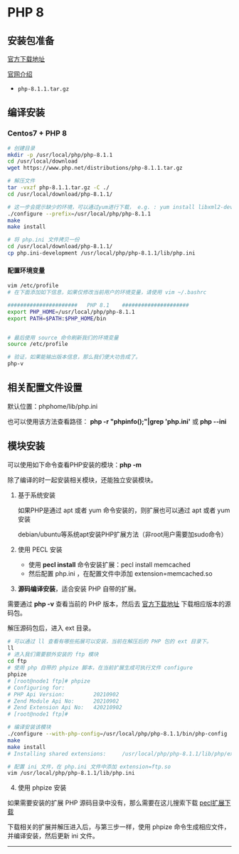 # PHP 8



## 安装包准备



[官方下载地址][官方下载地址]  

[官网介绍][官网介绍]

-   `php-8.1.1.tar.gz`

## 编译安装

### Centos7 + **PHP 8**

```sh
# 创建目录
mkdir -p /usr/local/php/php-8.1.1
cd /usr/local/download
wget https://www.php.net/distributions/php-8.1.1.tar.gz

# 解压文件
tar -vxzf php-8.1.1.tar.gz -C ./
cd /usr/local/download/php-8.1.1/

# 这一步会提示缺少的环境，可以通过yum进行下载， e.g. : yum install libxml2-devel sqlite-devel
./configure --prefix=/usr/local/php/php-8.1.1
make
make install

# 将 php.ini 文件拷贝一份
cd /usr/local/download/php-8.1.1/
cp php.ini-development /usr/local/php/php-8.1.1/lib/php.ini
```



#### 配置环境变量

```sh
vim /etc/profile
# 在下面添加如下信息，如果仅修改当前用户的环境变量，请使用 vim ~/.bashrc

######################   PHP 8.1    #####################
export PHP_HOME=/usr/local/php/php-8.1.1
export PATH=$PATH:$PHP_HOME/bin


# 最后使用 source 命令刷新我们的环境变量
source /etc/profile

# 验证，如果能输出版本信息，那么我们便大功告成了。
php-v
```





## 相关配置文件设置

默认位置：phphome/lib/php.ini

也可以使用该方法查看路径： **php -r "phpinfo();"|grep 'php.ini'** 或 **php --ini**





## 模块安装

可以使用如下命令查看PHP安装的模块：**php -m**

除了编译的时一起安装相关模块，还能独立安装模块。

1.  基于系统安装

    如果PHP是通过 apt 或者 yum 命令安装的，则扩展也可以通过 apt 或者 yum 安装

    debian/ubuntu等系统apt安装PHP扩展方法（非root用户需要加sudo命令）

2.  使用 PECL 安装

    -   使用 **pecl install** 命令安装扩展：pecl install memcached
    -   然后配置 php.ini ，在配置文件中添加 extension=memcached.so

3.  **源码编译安装**，适合安装 PHP 自带的扩展。

需要通过 **php -v** 查看当前的 PHP 版本，然后去 [官方下载地址][官方下载地址] 下载相应版本的源码包。

解压源码包后，进入 ext 目录。

```sh
# 可以通过 ll 查看有哪些拓展可以安装，当前在解压后的 PHP 包的 ext 目录下。
ll
# 进入我们需要额外安装的 ftp 模块
cd ftp
# 使用 php 自带的 phpize 脚本，在当前扩展生成可执行文件 configure
phpize
# [root@node1 ftp]# phpize
# Configuring for:
# PHP Api Version:         20210902
# Zend Module Api No:      20210902
# Zend Extension Api No:   420210902
# [root@node1 ftp]#

# 编译安装该模块
./configure --with-php-config=/usr/local/php/php-8.1.1/bin/php-config
make
make install
# Installing shared extensions:     /usr/local/php/php-8.1.1/lib/php/extensions/no-debug-non-zts-20210902/

# 配置 ini 文件，在 php.ini 文件中添加 extension=ftp.so
vim /usr/local/php/php-8.1.1/lib/php.ini
```



4.   使用 phpize 安装

如果需要安装的扩展 PHP 源码目录中没有，那么需要在这儿搜索下载 [pecl扩展下载][pecl扩展下载]

下载相关的扩展并解压进入后，与第三步一样，使用 phpize 命令生成相应文件，并编译安装，然后更新 ini 文件。







---

[官方下载地址]:https://www.php.net/releases/
[官网介绍]: https://www.php.net/
[pecl扩展下载]:https://pecl.php.net/

